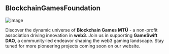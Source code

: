## BlockchainGamesFoundation
![image](https://github.com/BlockchainGamesFoundation/.github/assets/139543025/bf6785bd-ba99-4f0d-a21e-bd6021f6c6ef)

Discover the dynamic universe of __Blockchain Games MTÜ__ - a non-profit association driving innovation in __web3__. Join us in supporting __GameSwift DAO__, a community-led endeavor shaping the web3 gaming landscape. Stay tuned for more pioneering projects coming soon on our website.

